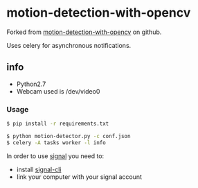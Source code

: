 # motion-detection-with-opencv
Forked from [motion-detection-with-opencv](https://github.com/YaoQ/motion-detection-with-opencv) on github.

Uses celery for asynchronous notifications.


## info
- Python2.7
- Webcam used is /dev/video0

### Usage
```bash
$ pip install -r requirements.txt
```
```bash
$ python motion-detector.py -c conf.json
$ celery -A tasks worker -l info
```

In order to use [signal](https://signal.org/) you need to:
- install [signal-cli](https://aur.archlinux.org/packages/signal-cli/)
- link your computer with your signal account
